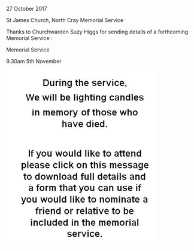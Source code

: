 27 October 2017

St James Church, North Cray Memorial Service

Thanks to Churchwarden Suzy Higgs for sending details of a forthcoming Memorial Service :

Memorial Service

9.30am 5th November

[](http://www.northcrayresidents.org.uk/posters/poster124.pdf)

![Image](images/nm0318_1.gif)
